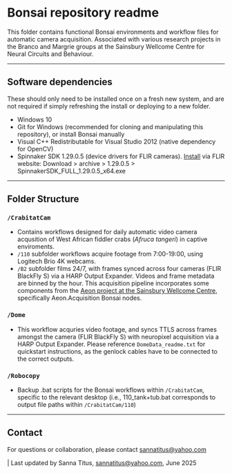 # Bonsai repository readme

This folder contains functional Bonsai environments and workflow files for automatic camera acquisition. Associated with various research projects in the Branco and Margrie groups at the Sainsbury Wellcome Centre for Neural Circuits and Behaviour. 

---

## Software dependencies
These should only need to be installed once on a fresh new system, and are not required if simply refreshing the install or deploying to a new folder.

- Windows 10
- Git for Windows (recommended for cloning and manipulating this repository), or install Bonsai manually 
- Visual C++ Redistributable for Visual Studio 2012 (native dependency for OpenCV)
- Spinnaker SDK 1.29.0.5 (device drivers for FLIR cameras). [Install](https://www.teledynevisionsolutions.com/en-GB/products/spinnaker-sdk/?model=Spinnaker%20SDK&vertical=machine%20vision&segment=iis) via FLIR website: Download > archive > 1.29.0.5 > SpinnakerSDK_FULL_1.29.0.5_x64.exe

---

## Folder Structure

### `/CrabitatCam`
- Contains workflows designed for daily automatic video camera acqusition of West African fiddler crabs (*Afruca tangeri*) in captive enviroments.
- `/110` subfolder workflows acquire footage from 7:00-19:00, using Logitech Brio 4K webcams.
- `/B2` subfolder films 24/7, with frames synced across four cameras (FLIR BlackFly S) via a HARP Output Expander. Videos and frame metadata are binned by the hour. This acquisition pipeline incorporates some components from the [Aeon project at the Sainsbury Wellcome Centre](https://github.com/SainsburyWellcomeCentre/aeon_acquisition), specifically Aeon.Acquisition Bonsai nodes.

  
### `/Dome`
- This workflow acquries video footage, and syncs TTLS across frames amongst the camera (FLIR BlackFly S) with neuropixel acquisition via a HARP Output Expander. Please reference `DomeData_readme.txt` for quickstart instructions, as the genlock cables have to be connected to the correct outputs.

  
### `/Robocopy`
- Backup .bat scripts for the Bonsai workflows within `/CrabitatCam`, specific to the relevant desktop (i.e., 110_tank+tub.bat corresponds to output file paths within `/CrabitatCam/110`)

- ---

## Contact

For questions or collaboration, please contact sannatitus@yahoo.com

| Last updated by Sanna Titus, sannatitus@yahoo.com, June 2025 
